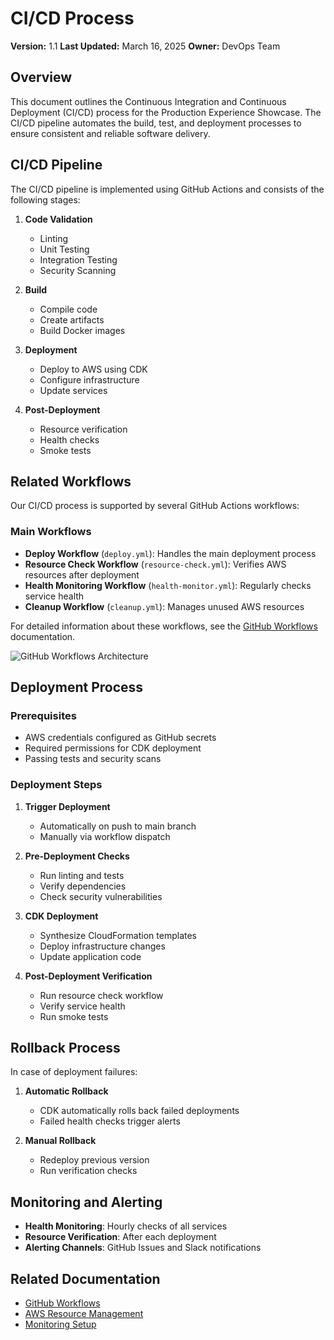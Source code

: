 # CI/CD Process

**Version:** 1.1
**Last Updated:** March 16, 2025
**Owner:** DevOps Team

## Overview

This document outlines the Continuous Integration and Continuous Deployment (CI/CD) process for the Production Experience Showcase. The CI/CD pipeline automates the build, test, and deployment processes to ensure consistent and reliable software delivery.

## CI/CD Pipeline

The CI/CD pipeline is implemented using GitHub Actions and consists of the following stages:

1. **Code Validation**

   - Linting
   - Unit Testing
   - Integration Testing
   - Security Scanning

2. **Build**

   - Compile code
   - Create artifacts
   - Build Docker images

3. **Deployment**

   - Deploy to AWS using CDK
   - Configure infrastructure
   - Update services

4. **Post-Deployment**
   - Resource verification
   - Health checks
   - Smoke tests

## Related Workflows

Our CI/CD process is supported by several GitHub Actions workflows:

### Main Workflows

- **Deploy Workflow** (`deploy.yml`): Handles the main deployment process
- **Resource Check Workflow** (`resource-check.yml`): Verifies AWS resources after deployment
- **Health Monitoring Workflow** (`health-monitor.yml`): Regularly checks service health
- **Cleanup Workflow** (`cleanup.yml`): Manages unused AWS resources

For detailed information about these workflows, see the [GitHub Workflows](github-workflows.md) documentation.

![GitHub Workflows Architecture](../assets/images/workflows/workflows-diagram.svg)

## Deployment Process

### Prerequisites

- AWS credentials configured as GitHub secrets
- Required permissions for CDK deployment
- Passing tests and security scans

### Deployment Steps

1. **Trigger Deployment**

   - Automatically on push to main branch
   - Manually via workflow dispatch

2. **Pre-Deployment Checks**

   - Run linting and tests
   - Verify dependencies
   - Check security vulnerabilities

3. **CDK Deployment**

   - Synthesize CloudFormation templates
   - Deploy infrastructure changes
   - Update application code

4. **Post-Deployment Verification**
   - Run resource check workflow
   - Verify service health
   - Run smoke tests

## Rollback Process

In case of deployment failures:

1. **Automatic Rollback**

   - CDK automatically rolls back failed deployments
   - Failed health checks trigger alerts

2. **Manual Rollback**
   - Redeploy previous version
   - Run verification checks

## Monitoring and Alerting

- **Health Monitoring**: Hourly checks of all services
- **Resource Verification**: After each deployment
- **Alerting Channels**: GitHub Issues and Slack notifications

## Related Documentation

- [GitHub Workflows](github-workflows.md)
- [AWS Resource Management](aws-resource-management.md)
- [Monitoring Setup](monitoring-setup.md)

